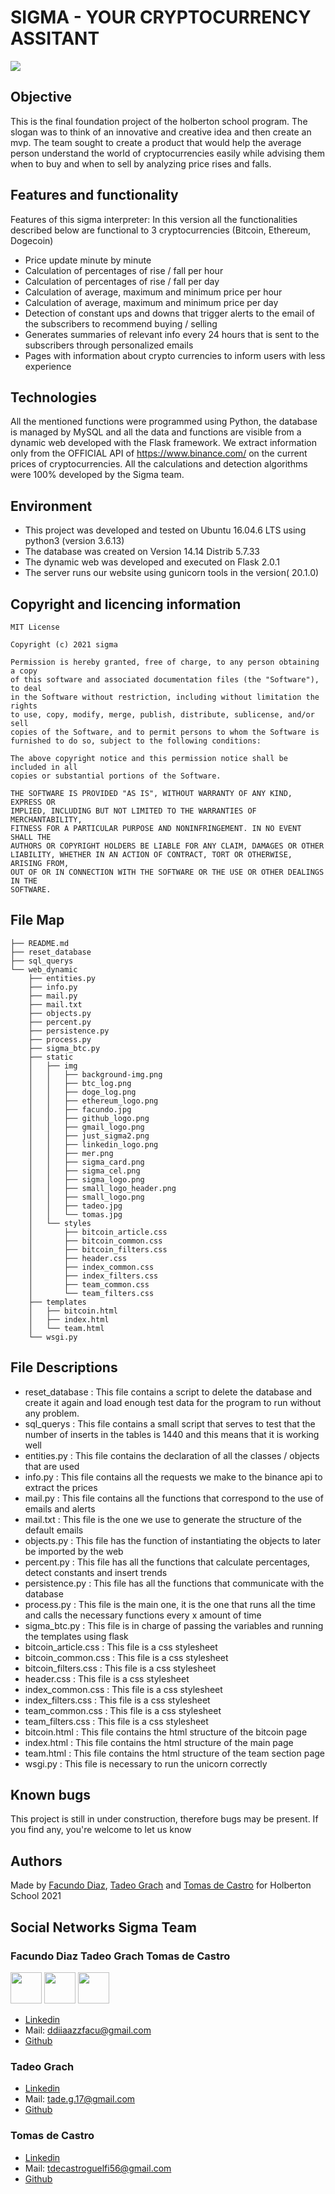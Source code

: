 # SIGMA - YOUR CRYPTOCURRENCY ASSITANT
<img src="https://github.com/facu2279/proyecto_final/blob/main/web_dynamic/static/img/sigma_logo.png"/>

## Objective

This is the final foundation project of the holberton school program. The slogan was to think of an innovative and creative idea and then create an mvp. The team sought to create a product that would help the average person understand the world of cryptocurrencies easily while advising them when to buy and when to sell by analyzing price rises and falls.

## Features and functionality

Features of this sigma interpreter:
In this version all the functionalities described below are functional to 3 cryptocurrencies (Bitcoin, Ethereum, Dogecoin)

- Price update minute by minute
- Calculation of percentages of rise / fall per hour
- Calculation of percentages of rise / fall per day
- Calculation of average, maximum and minimum price per hour
- Calculation of average, maximum and minimum price per day
- Detection of constant ups and downs that trigger alerts to the email of the subscribers to recommend buying / selling
- Generates summaries of relevant info every 24 hours that is sent to the subscribers through personalized emails
- Pages with information about crypto currencies to inform users with less experience

## Technologies

All the mentioned functions were programmed using Python, the database is managed by MySQL and all the data and functions are visible from a dynamic web developed with the Flask framework.
We extract information only from the OFFICIAL API of https://www.binance.com/ on the current prices of cryptocurrencies. All the calculations and detection algorithms were 100% developed by the Sigma team.

## Environment

- This project was developed and tested on Ubuntu 16.04.6 LTS using python3 (version 3.6.13)
- The database was created on Version 14.14 Distrib 5.7.33
- The dynamic web was developed and executed on Flask 2.0.1
- The server runs our website using gunicorn tools in the version( 20.1.0)

## Copyright and licencing information
```
MIT License

Copyright (c) 2021 sigma

Permission is hereby granted, free of charge, to any person obtaining a copy
of this software and associated documentation files (the "Software"), to deal
in the Software without restriction, including without limitation the rights
to use, copy, modify, merge, publish, distribute, sublicense, and/or sell
copies of the Software, and to permit persons to whom the Software is
furnished to do so, subject to the following conditions:

The above copyright notice and this permission notice shall be included in all
copies or substantial portions of the Software.

THE SOFTWARE IS PROVIDED "AS IS", WITHOUT WARRANTY OF ANY KIND, EXPRESS OR
IMPLIED, INCLUDING BUT NOT LIMITED TO THE WARRANTIES OF MERCHANTABILITY,
FITNESS FOR A PARTICULAR PURPOSE AND NONINFRINGEMENT. IN NO EVENT SHALL THE
AUTHORS OR COPYRIGHT HOLDERS BE LIABLE FOR ANY CLAIM, DAMAGES OR OTHER
LIABILITY, WHETHER IN AN ACTION OF CONTRACT, TORT OR OTHERWISE, ARISING FROM,
OUT OF OR IN CONNECTION WITH THE SOFTWARE OR THE USE OR OTHER DEALINGS IN THE
SOFTWARE.
```

## File Map
```
├── README.md
├── reset_database
├── sql_querys
└── web_dynamic
    ├── entities.py
    ├── info.py
    ├── mail.py
    ├── mail.txt
    ├── objects.py
    ├── percent.py
    ├── persistence.py
    ├── process.py
    ├── sigma_btc.py
    ├── static
    │   ├── img
    │   │   ├── background-img.png
    │   │   ├── btc_log.png
    │   │   ├── doge_log.png
    │   │   ├── ethereum_logo.png
    │   │   ├── facundo.jpg
    │   │   ├── github_logo.png
    │   │   ├── gmail_logo.png
    │   │   ├── just_sigma2.png
    │   │   ├── linkedin_logo.png
    │   │   ├── mer.png
    │   │   ├── sigma_card.png
    │   │   ├── sigma_cel.png
    │   │   ├── sigma_logo.png
    │   │   ├── small_logo_header.png
    │   │   ├── small_logo.png
    │   │   ├── tadeo.jpg
    │   │   └── tomas.jpg
    │   └── styles
    │       ├── bitcoin_article.css
    │       ├── bitcoin_common.css
    │       ├── bitcoin_filters.css
    │       ├── header.css
    │       ├── index_common.css
    │       ├── index_filters.css
    │       ├── team_common.css
    │       └── team_filters.css
    ├── templates
    │   ├── bitcoin.html
    │   ├── index.html
    │   └── team.html
    └── wsgi.py
```

## File Descriptions

- reset_database : This file contains a script to delete the database and create it again and load enough test data for the program to run without any problem.
- sql_querys : This file contains a small script that serves to test that the number of inserts in the tables is 1440 and this means that it is working well
- entities.py : This file contains the declaration of all the classes / objects that are used
- info.py : This file contains all the requests we make to the binance api to extract the prices
- mail.py : This file contains all the functions that correspond to the use of emails and alerts
- mail.txt : This file is the one we use to generate the structure of the default emails
- objects.py : This file has the function of instantiating the objects to later be imported by the web
- percent.py : This file has all the functions that calculate percentages, detect constants and insert trends
- persistence.py : This file has all the functions that communicate with the database
- process.py : This file is the main one, it is the one that runs all the time and calls the necessary functions every x amount of time
- sigma_btc.py : This file is in charge of passing the variables and running the templates using flask
- bitcoin_article.css : This file is a css stylesheet
- bitcoin_common.css : This file is a css stylesheet
- bitcoin_filters.css : This file is a css stylesheet
- header.css : This file is a css stylesheet
- index_common.css : This file is a css stylesheet
- index_filters.css : This file is a css stylesheet
- team_common.css : This file is a css stylesheet
- team_filters.css : This file is a css stylesheet
- bitcoin.html : This file contains the html structure of the bitcoin page
- index.html : This file contains the html structure of the main page
- team.html : This file contains the html structure of the team section page
- wsgi.py : This file is necessary to run the unicorn correctly

## Known bugs

This project is still in under construction, therefore bugs may be present. If you find any, you're welcome to let us know

## Authors
Made by [Facundo Diaz](https://github.com/facu2279), [Tadeo Grach](https://github.com/tadeograch) and [Tomas de Castro](https://github.com/tomi1710) for Holberton School 2021 

## Social Networks Sigma Team

### Facundo Diaz                 Tadeo Grach               Tomas de Castro


<img style ="width: 50px; height: 50px;" src="https://github.com/facu2279/proyecto_final/blob/main/web_dynamic/static/img/facundo.jpg"/>
<img style ="width: 50px; height: 50px;" src="https://github.com/facu2279/proyecto_final/blob/main/web_dynamic/static/img/tadeo.jpg"/>
<img style ="width: 50px; height: 50px;" src="https://github.com/facu2279/proyecto_final/blob/main/web_dynamic/static/img/tomas.jpg"/>

- [Linkedin](https://www.linkedin.com/in/facundo-diaz-noya/)
- Mail: ddiiaazzfacu@gmail.com
- [Github](https://github.com/facu2279)

### Tadeo Grach



- [Linkedin](https://www.linkedin.com/in/tadeo-grach-toledo/)
- Mail: tade.g.17@gmail.com
- [Github](https://github.com/tadeograch)

### Tomas de Castro



- [Linkedin](https://www.linkedin.com/in/tomas-de-castro-guelfi-1872a1211/)
- Mail: tdecastroguelfi56@gmail.com
- [Github](https://github.com/tomi1710)
